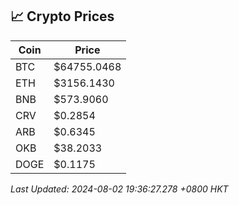 ## 📈 Crypto Prices

| Coin | Price |
| ---- | ----- |
| BTC | $64755.0468 |
| ETH | $3156.1430 |
| BNB | $573.9060 |
| CRV | $0.2854 |
| ARB | $0.6345 |
| OKB | $38.2033 |
| DOGE | $0.1175 |

_Last Updated: 2024-08-02 19:36:27.278 +0800 HKT_